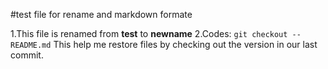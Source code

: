 #test file for rename and markdown formate

1.This file is renamed from **test** to **newname**
2.Codes:
	```git checkout -- README.md```
This help me restore files by checking out the version in our last commit.

